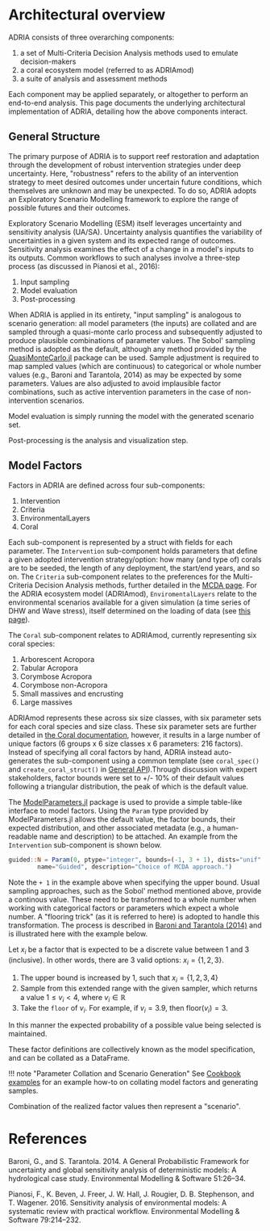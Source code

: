 # Architectural overview

ADRIA consists of three overarching components:

1. a set of Multi-Criteria Decision Analysis methods used to emulate decision-makers
2. a coral ecosystem model (referred to as ADRIAmod)
3. a suite of analysis and assessment methods

Each component may be applied separately, or altogether to perform an end-to-end analysis.
This page documents the underlying architectural implementation of ADRIA, detailing how the above
components interact.

## General Structure

The primary purpose of ADRIA is to support reef restoration and adaptation through the development
of robust intervention strategies under deep uncertainty. Here, "robustness" refers to the ability
of an intervention strategy to meet desired outcomes under uncertain future conditions, which
themselves are unknown and may be unexpected. To do so, ADRIA adopts an Exploratory Scenario
Modelling framework to explore the range of possible futures and their outcomes.

Exploratory Scenario Modelling (ESM) itself leverages uncertainty and sensitivity analysis (UA/SA).
Uncertainty analysis quantifies the variability of uncertainties in a given system and its
expected range of outcomes. Sensitivity analysis examines the effect of a change in a model's
inputs to its outputs. Common workflows to such analyses involve a three-step process (as
discussed in Pianosi et al., 2016):

1. Input sampling
2. Model evaluation
3. Post-processing

When ADRIA is applied in its entirety, "input sampling" is analogous to scenario generation: all
model parameters (the inputs) are collated and are sampled through a quasi-monte carlo process
and subsequently adjusted to produce plausible combinations of parameter values. The Sobol' sampling
method is adopted as the default, although any method provided by the [QuasiMonteCarlo.jl](https://github.com/SciML/QuasiMonteCarlo.jl)
package can be used. Sample adjustment is required to map sampled values (which are continuous) to
categorical or whole number values (e.g., Baroni and Tarantola, 2014) as may be expected by some
parameters. Values are also adjusted to avoid implausible factor combinations, such as active
intervention parameters in the case of non-intervention scenarios.

Model evaluation is simply running the model with the generated scenario set.

Post-processing is the analysis and visualization step.

## Model Factors

Factors in ADRIA are defined across four sub-components:

1. Intervention
2. Criteria
3. EnvironmentalLayers
4. Coral

Each sub-component is represented by a struct with fields for each parameter. The `Intervention`
sub-component holds parameters that define a given adopted intervention strategy/option: how
many (and type of) corals are to be seeded, the length of any deployment, the start/end years,
and so on. The `Criteria` sub-component relates to the preferences for the Multi-Criteria
Decision Analysis methods, further detailed in the [MCDA page](TODO). For the ADRIA ecosystem model
(ADRIAmod), `EnviromentalLayers` relate to the environmental scenarios available for a given
simulation (a time series of DHW and Wave stress), itself determined on the loading of data
(see [this page](TODO)).

The `Coral` sub-component relates to ADRIAmod, currently representing six coral species:

1. Arborescent Acropora
2. Tabular Acropora
3. Corymbose Acropora
4. Corymbose non-Acropora
5. Small massives and encrusting
6. Large massives

ADRIAmod represents these across six size classes, with six parameter sets for each coral
species and size class. These six parameter sets are further detailed in [the Coral documentation](TODO),
however, it results in a large number of unique factors (6 groups x 6 size classes x 6 parameters: 216 factors).
Instead of specifying all coral factors by hand, ADRIA instead auto-generates the sub-component
using a common template (see `coral_spec()` and `create_coral_struct()` in [General API](@ref)).Through discussion with expert stakeholders, factor bounds were set to +/- 10% of their default values following a triangular distribution, the peak of which is the default value.

The [ModelParameters.jl](https://github.com/rafaqz/ModelParameters.jl) package is used to provide
a simple table-like interface to model factors. Using the `Param` type provided by
ModelParameters.jl allows the default value, the factor bounds, their expected distribution,
and other associated metadata (e.g., a human-readable name and description) to be attached. An
example from the `Intervention` sub-component is shown below.

```julia
guided::N = Param(0, ptype="integer", bounds=(-1, 3 + 1), dists="unif",
        name="Guided", description="Choice of MCDA approach.")
```

Note the `+ 1` in the example above when specifying the upper bound. Usual sampling approaches,
such as the Sobol' method mentioned above, provide a continous value. These need to be
transformed to a whole number when working with categorical factors or parameters which expect a
whole number. A "flooring trick" (as it is referred to here) is adopted to handle this
transformation. The process is described in
[Baroni and Tarantola (2014)](https://doi.org/10.1016/j.envsoft.2013.09.022) and is illustrated
here with the example below.

Let $x_i$ be a factor that is expected to be a discrete value between 1 and 3 (inclusive).
In other words, there are 3 valid options: $x_i = \{1, 2, 3\}$.

1. The upper bound is increased by 1, such that $x_i = \{1, 2, 3, 4\}$
2. Sample from this extended range with the given sampler, which returns a value $1 \le v_i \lt 4$, where $v_i \in \mathbb{R}$
3. Take the `floor` of $v_i$. For example, if $v_i = 3.9$, then $\text{floor}(v_i) = 3$.

In this manner the expected probability of a possible value being selected is maintained.

These factor definitions are collectively known as the model specification, and
can be collated as a DataFrame.

!!! note "Parameter Collation and Scenario Generation"
    See [Cookbook examples](@ref) for an example how-to on collating model factors and
    generating samples.

Combination of the realized factor values then represent a "scenario".

# References

Baroni, G., and S. Tarantola. 2014.
A General Probabilistic Framework for uncertainty and global sensitivity analysis of deterministic models: A hydrological case study.
Environmental Modelling & Software 51:26–34.

Pianosi, F., K. Beven, J. Freer, J. W. Hall, J. Rougier, D. B. Stephenson, and T. Wagener. 2016.
Sensitivity analysis of environmental models: A systematic review with practical workflow.
Environmental Modelling & Software 79:214–232.
